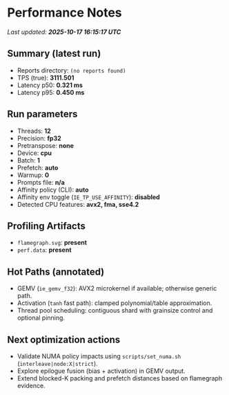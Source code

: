 # Performance Notes

_Last updated: **2025-10-17 16:15:17 UTC**_

## Summary (latest run)
- Reports directory: `(no reports found)`
- TPS (true): **3111.501**
- Latency p50: **0.321 ms**
- Latency p95: **0.450 ms**

## Run parameters
- Threads: **12**
- Precision: **fp32**
- Pretranspose: **none**
- Device: **cpu**
- Batch: **1**
- Prefetch: **auto**
- Warmup: **0**
- Prompts file: **n/a**
- Affinity policy (CLI): **auto**
- Affinity env toggle (`IE_TP_USE_AFFINITY`): **disabled**
- Detected CPU features: **avx2, fma, sse4.2**

## Profiling Artifacts
- `flamegraph.svg`: **present**
- `perf.data`: **present**

## Hot Paths (annotated)
- GEMV (`ie_gemv_f32`): AVX2 microkernel if available; otherwise generic path.
- Activation (`tanh` fast path): clamped polynomial/table approximation.
- Thread pool scheduling: contiguous shard with grainsize control and optional pinning.

## Next optimization actions
- Validate NUMA policy impacts using `scripts/set_numa.sh` (`interleave|node:X|strict`).
- Explore epilogue fusion (bias + activation) in GEMV output.
- Extend blocked-K packing and prefetch distances based on flamegraph evidence.
